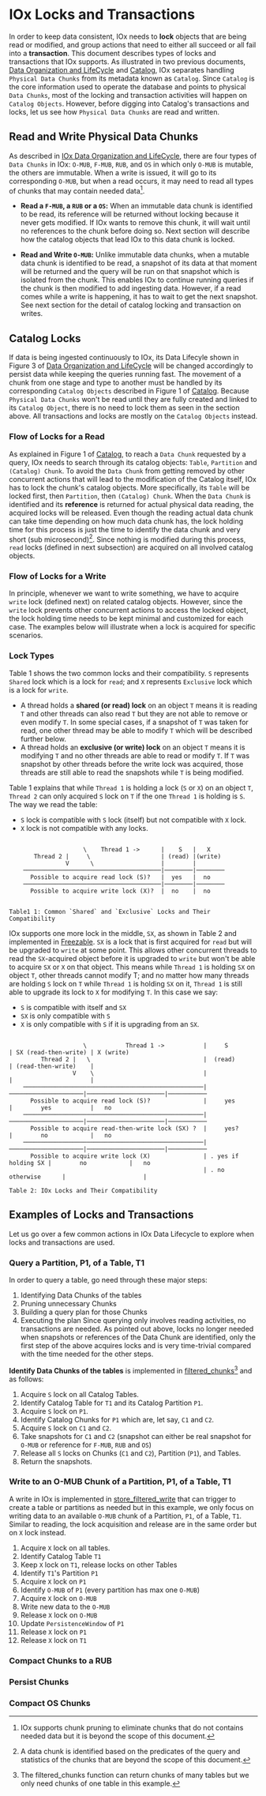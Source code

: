 # IOx Locks and Transactions

In order to keep data consistent, IOx needs to **lock** objects that are being read or modified, and group actions that need to either all succeed or all fail into a **transaction**. This document describes types of locks and transactions that IOx supports. As illustrated in two previous documents, [Data Organization and LifeCycle](data_organization_lifecycle.md) and [Catalog](catalogs.md), IOx separates handling `Physical Data Chunks` from its metadata known as `Catalog`. Since `Catalog` is the core information used to operate the database and points to physical `Data Chunks`, most of the locking  and transaction activities will happen on `Catalog Objects`. However, before digging into Catalog's transactions and locks, let us see how `Physical Data Chunks` are read and written.

## Read and Write Physical Data Chunks
As described in [IOx Data Organization and LifeCycle](data_organization_lifecycle.md), there are four types of `Data Chunks` in IOx: `O-MUB`, `F-MUB`, `RUB`, and `OS` in which only `O-MUB` is mutable, the others are immutable. When a write is issued, it will go to its corresponding `O-MUB`, but when a read occurs, it may need to read all types of chunks that may contain needed data[^prune].

[^prune]: IOx supports chunk pruning to eliminate chunks that do not contains needed data but it is beyond the scope of this document.

* **Read a `F-MUB`, a `RUB` or a `OS`:** When an immutable data chunk is identified to be read, its reference will be returned without locking because it never gets modified. If IOx wants to remove this chunk, it will wait until no references to the chunk before doing so. Next section will describe how the catalog objects that lead IOx to this data chunk is locked.

* **Read and Write `O-MUB`:** Unlike immutable data chunks, when a mutable data chunk is identified to be read, a snapshot of its data at that moment will be returned and the query will be run on that snapshot which is isolated from the chunk. This enables IOx to continue running queries if the chunk is then modified to add ingesting data. However, if a read comes while a write is happening, it has to wait to get the next snapshot. See next section for the detail of catalog locking and transaction on writes.


## Catalog Locks

If data is being ingested continuously to IOx, its Data Lifecyle shown in  Figure 3 of [Data Organization and LifeCycle](data_organization_lifecycle.md) will be changed accordingly to persist data while keeping the queries running fast. The movement of a chunk from one stage and type to another must be handled by its corresponding `Catalog Objects` described in Figure 1 of [Catalog](catalogs.md). Because `Physical Data Chunks` won't be read until they are fully created and linked to its `Catalog Object`, there is no need to lock them as seen in the section above. All transactions and locks are mostly on the `Catalog Objects` instead.

### Flow of Locks for a Read
As explained in Figure 1 of [Catalog](catalogs.md), to reach a `Data Chunk` requested by a query, IOx needs to search through its catalog objects: `Table`, `Partition` and `(Catalog) Chunk`. To avoid the `Data Chunk` from getting removed by other concurrent actions that will lead to the modification of the Catalog itself, IOx has to lock the chunk's catalog objects. More specifically, its `Table` will be locked first, then `Partition`, then `(Catalog) Chunk`. When the `Data Chunk` is identified and its **reference** is returned for actual physical data reading, the acquired locks will be released. Even though the reading actual data chunk can take time depending on how much data chunk has, the lock holding time for this process is just the time to identify the data chunk and very short (sub microsecond)[^search]. Since nothing is modified during this process, `read` locks (defined in next subsection) are acquired on all involved catalog objects.

[^search]: A data chunk is identified based on the predicates of the query and statistics of the chunks that are beyond the scope of this document.

### Flow of Locks for a Write
In principle, whenever we want to write something, we have to acquire `write` lock (defined next) on related catalog objects. However, since the `write` lock prevents other concurrent actions to access the locked object, the lock holding time needs to be kept minimal and customized for each case. The examples below will illustrate when a lock is acquired for specific scenarios.

### Lock Types
Table 1 shows the two common locks and their compatibility. `S` represents `Shared` lock which is a lock for `read`; and `X` represents `Exclusive` lock which is a lock for `write`. 
* A thread holds a **shared (or read) lock** on an object `T` means it is reading `T` and other threads can also read `T` but they are not able to remove or even modify `T`. In some special cases, if a snapshot of `T` was taken for read, one other thread may be able to modify `T` which will be described further below. 
* A thread holds an **exclusive (or write) lock** on an object `T` means it is modifying `T` and no other threads are able to read or modify `T`. If `T` was snapshot by other threads before the write lock was acquired, those threads are still able to read the snapshots while `T` is being modified.

Table 1 explains that while `Thread 1` is holding a lock (`S` or `X`) on an object `T`, `Thread 2` can only acquired `S` lock on `T` if the one `Thread 1` is holding is `S`. The way we read the table:
* `S` lock is compatible with `S` lock (itself) but not compatible with `X` lock.
* `X` lock is not compatible with any locks.

```text

                     \    Thread 1 ->      |    S   |   X 
       Thread 2 |     \                    | (read) |(write)
                V      \                   |        |
    ───────────────────────────────────────|────────|────────
      Possible to acquire read lock (S)?   |  yes   |  no
    ───────────────────────────────────────|────────|────────
      Possible to acquire write lock (X)?  |  no    |  no

    
Table1 1: Common `Shared` and `Exclusive` Locks and Their Compatibility
```

IOx supports one more lock in the middle, `SX`, as shown in Table 2 and implemented in [Freezable](https://github.com/influxdata/influxdb_iox/blob/fa47fb5582cb7527817a8c2834b82b5eb604ad46/internal_types/src/freezable.rs). `SX` is a lock that is first acquired for `read` but will be upgraded to `write` at some point. This allows other concurrent threads to read the `SX`-acquired object before it is upgraded to `write` but won't be able to acquire `SX` or `X` on that object. This means while `Thread 1` is holding `SX` on object `T`, other threads cannot modify T; and no matter how many threads are holding `S` lock on `T` while `Thread 1` is holding `SX` on it, `Thread 1` is still able to upgrade its lock to `X` for modifying `T`.
In this case we say:
* `S` is compatible with itself and `SX`
* `SX` is only compatible with `S`
* `X` is only compatible with `S` if it is upgrading from an `SX`.

```text

                     \           Thread 1 ->           |     S               | SX (read-then-write) | X (write)
         Thread 2 |   \                                |  (read)             | (read-then-write)    |
                  V    \                               |                     |                      |
    ───────────────────────────────────────────────────|─────────────────────|──────────────────────|───────────
      Possible to acquire read lock (S)?               |     yes             |        yes           |   no
    ───────────────────────────────────────────────────|─────────────────────|──────────────────────|───────────
      Possible to acquire read-then-write lock (SX) ?  |     yes?            |        no            |   no
    ───────────────────────────────────────────────────|─────────────────────|──────────────────────|───────────
      Possible to acquire write lock (X)               | . yes if holding SX |        no            |   no         
                                                       | . no otherwise      |                      |
    
Table 2: IOx Locks and Their Compatibility
```


## Examples of Locks and Transactions
Let us go over a few common actions in IOx Data Lifecycle to explore when locks and transactions are used.

### Query a Partition, P1, of a Table, T1
In order to query a table, go need through these major steps:
1. Identifying Data Chunks of the tables
1. Pruning unnecessary Chunks
1. Building a query plan for those Chunks
1. Executing the plan
Since querying only involves reading activities, no transactions are needed. As pointed out above, locks no longer needed when snapshots or references of the Data Chunk are identified, only the first step of the above acquires locks and is very time-trivial compared with the time needed for the other steps.

**Identify Data Chunks of the tables** is implemented in [filtered_chunks](https://github.com/influxdata/influxdb_iox/blob/8a2410e161996603a4147e319c71e5bb38ca9cb7/server/src/db/catalog.rs#L288)[^tables] and as follows:
  1. Acquire `S` lock on all Catalog Tables.
  1. Identify Catalog Table for `T1` and its Catalog Partition `P1`.
  1. Acquire `S` lock on `P1`.
  1. Identify Catalog Chunks for `P1` which are, let say, `C1` and `C2`.
  1. Acquire `S` lock on `C1` and `C2`.
  1. Take snapshots for `C1` and `C2` (snapshot can either be real snapshot for `O-MUB` or reference for `F-MUB`, `RUB` and `OS`)
  1. Release all `S` locks on Chunks (`C1` and `C2`), Partition (`P1`), and Tables.
  1. Return the snapshots.

[^tables]: The filtered_chunks function can return chunks of many tables but we only need chunks of one table in this example.

### Write to an O-MUB Chunk of a Partition, P1, of a Table, T1
A write in IOx is implemented in [store_filtered_write](https://github.com/influxdata/influxdb_iox/blob/ccba68fe3ed3b41f06992cd1c11eefe720ed3ad4/server/src/db.rs#L1053) that can trigger to create a table or partitions as needed but in this example, we only focus on writing data to an available `O-MUB` chunk of a Partition, `P1`, of a Table, `T1`. Similar to reading, the lock acquisition and release are in the same order but on `X` lock instead.
1. Acquire `X` lock on all tables.
1. Identify Catalog Table `T1`
1. Keep `X` lock on `T1`, release locks on other Tables
1. Identify `T1`'s Partition `P1`
1. Acquire `X` lock on `P1`
1. Identify `O-MUB` of `P1` (every partition has max one `O-MUB`)
1. Acquire `X` lock on `O-MUB`
1. Write new data to the `O-MUB`
1. Release `X` lock on `O-MUB`
1. Update `PersistenceWindow` of `P1`
1. Release `X` lock on `P1`
1. Release `X` lock on `T1`

### Compact Chunks to a RUB

### Persist Chunks

### Compact OS Chunks

